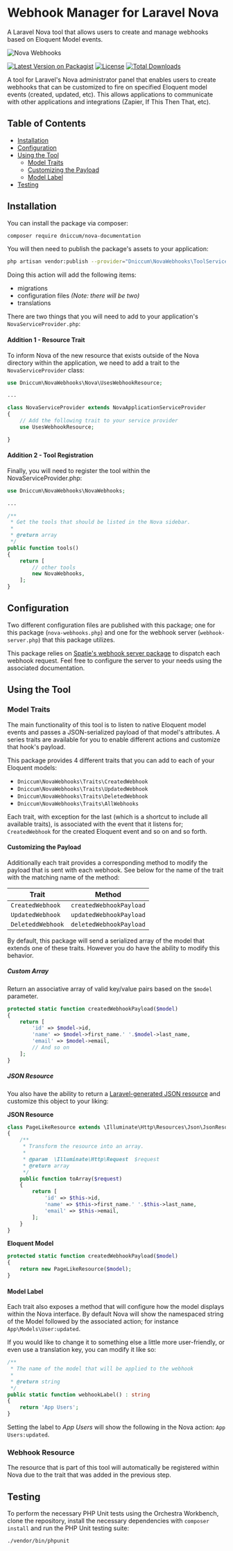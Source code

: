 # Webhook Manager for Laravel Nova

A Laravel Nova tool that allows users to create and manage webhooks based on Eloquent Model events.

![Nova Webhooks](https://github.com/dniccum/nova-webhooks/blob/main/assets/nova-webhooks-social-image.png?raw=true)

[![Latest Version on Packagist](https://poser.pugx.org/dniccum/nova-webhooks/v/stable?format=flat-square&color=#0E7FC0)](https://packagist.org/packages/dniccum/nova-webhooks)
[![License](https://poser.pugx.org/dniccum/nova-webhooks/license?format=flat-square)](https://packagist.org/packages/dniccum/nova-webhooks)
[![Total Downloads](https://poser.pugx.org/dniccum/nova-webhooks/downloads?format=flat-square)](https://packagist.org/packages/dniccum/nova-webhooks)

A tool for Laravel's Nova administrator panel that enables users to create webhooks that can be customized to fire on specified Eloquent model events (created, updated, etc). This allows applications to communicate with other applications and integrations (Zapier, If This Then That, etc).

## Table of Contents

* [Installation](#installation)
* [Configuration](#configuration)
* [Using the Tool](#using-the-tool)
  * [Model Traits](#model-traits) 
  * [Customizing the Payload](#customizing-the-payload)
  * [Model Label](#model-label)
* [Testing](#testing)

## Installation

You can install the package via composer:

```bash
composer require dniccum/nova-documentation
```

You will then need to publish the package's assets to your application:

```bash
php artisan vendor:publish --provider="Dniccum\NovaWebhooks\ToolServiceProvider"
```

Doing this action will add the following items:

- migrations
- configuration files *(Note: there will be two)*
- translations

There are two things that you will need to add to your application's `NovaServiceProvider.php`:

#### Addition 1 - Resource Trait

To inform Nova of the new resource that exists outside of the Nova directory within the application, we need to add a trait to the `NovaServiceProvider` class:

```php
use Dniccum\NovaWebhooks\Nova\UsesWebhookResource;

...

class NovaServiceProvider extends NovaApplicationServiceProvider
{
    // Add the following trait to your service provider
    use UsesWebhookResource;

}
```

#### Addition 2 - Tool Registration

Finally, you will need to register the tool within the NovaServiceProvider.php:

```php
use Dniccum\NovaWebhooks\NovaWebhooks;

...

/**
 * Get the tools that should be listed in the Nova sidebar.
 *
 * @return array
 */
public function tools()
{
    return [
        // other tools
        new NovaWebhooks,
    ];
}
```

## Configuration

Two different configuration files are published with this package; one for this package (`nova-webhooks.php`) and one for the webhook server (`webhook-server.php`) that this package utilizes.

This package relies on [Spatie's webhook server package](https://github.com/spatie/laravel-webhook-server) to dispatch each webhook request. Feel free to configure the server to your needs using the associated documentation. 

## Using the Tool

### Model Traits

The main functionality of this tool is to listen to native Eloquent model events and passes a JSON-serialized payload of that model's attributes. A series traits are available for you to enable different actions and customize that hook's payload. 

This package provides 4 different traits that you can add to each of your Eloquent models:

- `Dniccum\NovaWebhooks\Traits\CreatedWebhook`
- `Dniccum\NovaWebhooks\Traits\UpdatedWebhook`
- `Dniccum\NovaWebhooks\Traits\DeletedWebhook`
- `Dniccum\NovaWebhooks\Traits\AllWebhooks`

Each trait, with exception for the last (which is a shortcut to include all available traits), is associated with the event that it listens for; `CreatedWebhook` for the created Eloquent event and so on and so forth.

#### Customizing the Payload

Additionally each trait provides a corresponding method to modify the payload that is sent with each webhook. See below for the name of the trait with the matching name of the method:

| Trait             | Method                  |
|-------------------|-------------------------|
| `CreatedWebhook`  | `createdWebhookPayload` |
| `UpdatedWebhook`  | `updatedWebhookPayload` |
| `DeleteddWebhook` | `deletedWebhookPayload` |

By default, this package will send a serialized array of the model that extends one of these traits. However you do have the ability to modify this behavior.

##### Custom Array

Return an associative array of valid key/value pairs based on the `$model` parameter.

```php
protected static function createdWebhookPayload($model)
{
    return [
        'id' => $model->id,
        'name' => $model->first_name.' '.$model->last_name,
        'email' => $model->email,
        // And so on
    ];
}
```

##### JSON Resource

You also have the ability to return a [Laravel-generated JSON resource](https://laravel.com/docs/9.x/eloquent-resources) and customize this object to your liking:

**JSON Resource**

```php
class PageLikeResource extends \Illuminate\Http\Resources\Json\JsonResource
{
    /**
     * Transform the resource into an array.
     *
     * @param  \Illuminate\Http\Request  $request
     * @return array
     */
    public function toArray($request)
    {
        return [
            'id' => $this->id,
            'name' => $this->first_name.' '.$this->last_name,
            'email' => $this->email,
        ];
    }
}
```

**Eloquent Model**

```php
protected static function createdWebhookPayload($model)
{
    return new PageLikeResource($model);
}
```

#### Model Label

Each trait also exposes a method that will configure how the model displays within the Nova interface. By default Nova will show the namespaced string of the Model followed by the associated action; for instance `App\Models\User:updated`.

If you would like to change it to something else a little more user-friendly, or even use a translation key, you can modify it like so:

```php
/**
 * The name of the model that will be applied to the webhook
 *
 * @return string
 */
public static function webhookLabel() : string
{
    return 'App Users';
}
```

Setting the label to *App Users* will show the following in the Nova action: `App Users:updated`.

### Webhook Resource

The resource that is part of this tool will automatically be registered within Nova due to the trait that was added in the previous step.

## Testing

To perform the necessary PHP Unit tests using the Orchestra Workbench, clone the repository, install the necessary dependencies with `composer install` and run the PHP Unit testing suite:

```bash
./vendor/bin/phpunit
```

